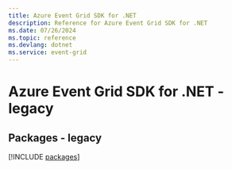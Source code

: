 ```yaml
---
title: Azure Event Grid SDK for .NET
description: Reference for Azure Event Grid SDK for .NET
ms.date: 07/26/2024
ms.topic: reference
ms.devlang: dotnet
ms.service: event-grid
---
```

# Azure Event Grid SDK for .NET - legacy
## Packages - legacy
[!INCLUDE [packages](event-grid-index.md)]